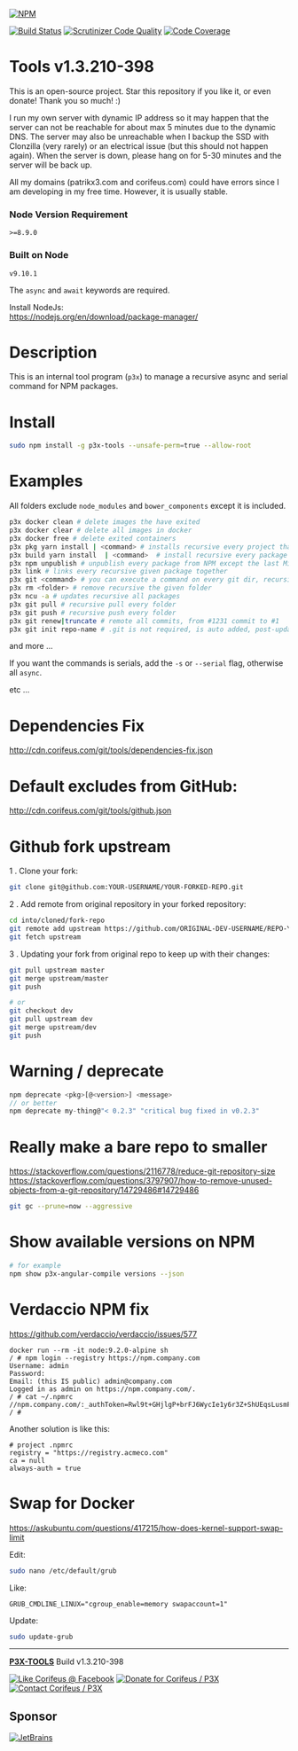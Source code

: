 [//]: #@corifeus-header
  
[![NPM](https://nodei.co/npm/p3x-tools.png?downloads=true&downloadRank=true&stars=true)](https://www.npmjs.com/package/p3x-tools/)

  [![Build Status](https://travis-ci.org/patrikx3/tools.svg?branch=master)](https://travis-ci.org/patrikx3/tools)  [![Scrutinizer Code Quality](https://scrutinizer-ci.com/g/patrikx3/tools/badges/quality-score.png?b=master)](https://scrutinizer-ci.com/g/patrikx3/tools/?branch=master)  [![Code Coverage](https://scrutinizer-ci.com/g/patrikx3/tools/badges/coverage.png?b=master)](https://scrutinizer-ci.com/g/patrikx3/tools/?branch=master) 


 
# Tools v1.3.210-398  

This is an open-source project. Star this repository if you like it, or even donate!  Thank you so much! :)

I run my own server with dynamic IP address so it may happen that the server can not be reachable for about max 5 minutes due to the dynamic DNS. The server may also be unreachable when I backup the SSD with Clonzilla (very rarely) or an electrical issue (but this should not happen again). When the server is down, please hang on for 5-30 minutes and the server will be back up.

All my domains (patrikx3.com and corifeus.com) could have errors since I am developing in my free time. However, it is usually stable.


### Node Version Requirement 
``` 
>=8.9.0 
```  
   
### Built on Node 
``` 
v9.10.1
```   
   
The ```async``` and ```await``` keywords are required.

Install NodeJs:    
https://nodejs.org/en/download/package-manager/    



# Description  

                        
[//]: #@corifeus-header:end


This is an internal tool program (```p3x```) to manage a recursive async and serial command for NPM packages.  


# Install

```bash
sudo npm install -g p3x-tools --unsafe-perm=true --allow-root
```


# Examples

All folders exclude ```node_modules``` and ```bower_components``` except it is included.

```bash
p3x docker clean # delete images the have exited
p3x docker clear # delete all images in docker
p3x docker free # delete exited containers
p3x pkg yarn install | <command> # installs recursive every project that has a package.json
p3x build yarn install  | <command>  # install recursive every package that has a corifeus-builder
p3x npm unpublish # unpublish every package from NPM except the last Minor version (Major.Minor.Build-Commit)
p3x link # links every recursive given package together
p3x git <command> # you can execute a command on every git dir, recursive
p3x rm <folder> # remove recursive the given folder
p3x ncu -a # updates recursive all packages
p3x git pull # recursive pull every folder
p3x git push # recursive push every folder
p3x git renew|truncate # remote all commits, from #1231 commit to #1
p3x git init repo-name # .git is not required, is auto added, post-update is generated so it is my own, specific for the patrikx3.com server git repo (it adds in the webhook), the names are only lower cased forcefully a-z, digit and dash.
```

and more ...

If you want the commands is serials, add the ```-s``` or ```--serial``` flag, otherwise all ```async```.

etc ...

# Dependencies Fix
http://cdn.corifeus.com/git/tools/dependencies-fix.json

# Default excludes from GitHub:
http://cdn.corifeus.com/git/tools/github.json

# Github fork upstream

1 . Clone your fork:

```bash
git clone git@github.com:YOUR-USERNAME/YOUR-FORKED-REPO.git
```

2 . Add remote from original repository in your forked repository: 

```bash
cd into/cloned/fork-repo  
git remote add upstream https://github.com/ORIGINAL-DEV-USERNAME/REPO-YOU-FORKED-FROM.git  
git fetch upstream  
```

3 . Updating your fork from original repo to keep up with their changes:

```bash
git pull upstream master
git merge upstream/master
git push

# or
git checkout dev
git pull upstream dev
git merge upstream/dev
git push
```
    
# Warning / deprecate
```js
npm deprecate <pkg>[@<version>] <message>
// or better
npm deprecate my-thing@"< 0.2.3" "critical bug fixed in v0.2.3"
```    
    
# Really make a bare repo to smaller

https://stackoverflow.com/questions/2116778/reduce-git-repository-size  
https://stackoverflow.com/questions/3797907/how-to-remove-unused-objects-from-a-git-repository/14729486#14729486  
```bash
git gc --prune=now --aggressive
```    

# Show available versions on NPM

```bash
# for example
npm show p3x-angular-compile versions --json
```

    
# Verdaccio NPM fix

https://github.com/verdaccio/verdaccio/issues/577

```text
docker run --rm -it node:9.2.0-alpine sh
/ # npm login --registry https://npm.company.com
Username: admin
Password:
Email: (this IS public) admin@company.com
Logged in as admin on https://npm.company.com/.
/ # cat ~/.npmrc
//npm.company.com/:_authToken=Rwl9t+GHjlgP+brFJ6WycIe1y6r3Z+ShUEqsLusmFC11w3n6ex8JdmkMoKv/0U/D
/ #
```
    
Another solution is like this:

```text
# project .npmrc
registry = "https://registry.acmeco.com"
ca = null
always-auth = true
```    

# Swap for Docker

https://askubuntu.com/questions/417215/how-does-kernel-support-swap-limit

Edit:

```bash
sudo nano /etc/default/grub
```

Like:

```text
GRUB_CMDLINE_LINUX="cgroup_enable=memory swapaccount=1" 
```

Update:

```bash
sudo update-grub
```

    
[//]: #@corifeus-footer

---

[**P3X-TOOLS**](https://pages.corifeus.com/tools) Build v1.3.210-398 

[![Like Corifeus @ Facebook](https://img.shields.io/badge/LIKE-Corifeus-3b5998.svg)](https://www.facebook.com/corifeus.software) [![Donate for Corifeus / P3X](https://img.shields.io/badge/Donate-Corifeus-003087.svg)](https://www.paypal.com/cgi-bin/webscr?cmd=_s-xclick&hosted_button_id=QZVM4V6HVZJW6)  [![Contact Corifeus / P3X](https://img.shields.io/badge/Contact-P3X-ff9900.svg)](https://www.patrikx3.com/en/front/contact) 


## Sponsor

[![JetBrains](https://www.patrikx3.com/images/jetbrains-logo.svg)](https://www.jetbrains.com/)
  
 

[//]: #@corifeus-footer:end
